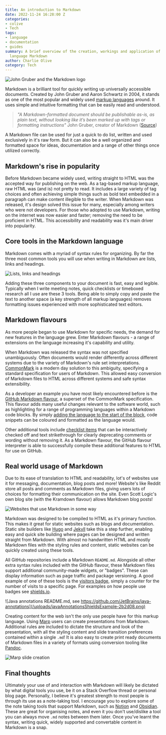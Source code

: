 ```yaml
---
title: An introduction to Markdown
date: 2022-11-24 16:28:00 Z
categories:
- colive
- Tech
tags:
- language
- documentation
- guides
summary: A brief overview of the creation, workings and application of the markup
  language Markdown
author: Charlie Olive
category: Tech
---
```


![John Gruber and the Markdown logo](/uploads/gruberAndMarkdownIcon-d7b18f.png)

Markdown is a brilliant tool for quickly writing up universally accessible documents.
Created by John Gruber and Aaron Schwartz in 2004, it stands as one of the most popular and widely used [markup languages](https://en.wikipedia.org/wiki/Markup_language) around.
It uses simple and intuitive formatting that can be easily read and understood.

> *"A Markdown-formatted document should be publishable as-is, as plain text, without looking like it’s been marked up with tags or formatting instructions"*
> John Gruber, creator of Markdown ([Source](https://daringfireball.net/projects/markdown/syntax))

A Markdown file can be used for just a quick to do list, written and used exclusively in it's raw form.
But it can also be a well organized and formatted space for ideas, documentation and a range of other things once utilized correctly.

## Markdown's rise in popularity

Before Markdown became widely used, writing straight to HTML was the accepted way for publishing on the web. As a tag-based markup language, raw HTML was (and is) not pretty to read. It includes a large variety of tag choices and often achieving simple things such as bold text embedded in a paragraph can make content illegible to the writer. When Markdown was released, it's design solved this issue for many, especially among writers who were not developers. For those who adopted to use Markdown, writing on the internet was now easier and faster; removing the need to be proficient in HTML. This accessibility and readability was it's main driver into popularity.

## Core tools in the Markdown language

Markdown comes with a myriad of syntax rules for organizing.
By far the three most common tools you will use when writing in Markdown are lists, links and headings.

![Lists, links and headings](/uploads/headingsListsLinks-64576f.png)

Adding these three components to your document is fast, easy and legible.
Typically when I write meeting notes, quick checklists or timeboxed research all I use are these 3 tools.
Being able to simply copy and paste the text to another space (a key strength of all markup languages) removes formatting issues experienced with more sophisticated text editors.

## Markdown flavours

As more people began to use Markdown for specific needs, the demand for new features in the language grew. Enter Markdown flavours - a range of extensions on the language increasing it's capability and utility.

When Markdown was released the syntax was not specified unambiguously. Often documents would render differently across different systems due to the variety of Markdown's rule set interpretations. [CommonMark](https://commonmark.org/) is a modern day solution to this ambiguity, specifying a standard specification for users of Markdown. This allowed easy conversion of Markdown files to HTML across different systems and safe syntax extensibility.

As a developer an example you have most likely encountered before is the [GitHub Markdown flavour](https://github.github.com/gfm/), a superset of the CommonMark specification. This flavour adds many useful changes relevant to the software world, such as highlighting for a range of programming languages within a Markdown code blocks. By simply [adding the language to the start of the block](https://docs.github.com/en/get-started/writing-on-github/working-with-advanced-formatting/creating-and-highlighting-code-blocks#syntax-highlighting), code snippets can be coloured and formatted as the language would.

Other additional tools include [checklist items](https://github.github.com/gfm/#task-list-items-extension-) that can be interactively checked off and text strikethrough for clearly deprecating comments or wording without removing it. As a Markdown flavour, the GitHub flavour interpreter is able to successfully compile these additional features to HTML for use on GitHub.

## Real world usage of Markdown

Due to its ease of translation to HTML and readability, lot's of websites use it for messaging, documentation, blog posts and more! Website's like Reddit store all posts and comments as Markdown files, giving users lots of choices for formatting their communication on the site. Even Scott Logic's own blog site (with the Kramdown flavour) allows Markdown blog posts!

![Websites that use Markdown in some way](/uploads/sitesThatUseMarkdown-acf4ab.png)

Markdown was designed to be compiled to HTML as it's primary function. This makes it great for static websites such as blogs and documentation. Static site builders like [Hugo](https://gohugo.io/) and [Jekyll](https://jekyllrb.com/) take this a step further, enabling easy and quick site building where pages can be designed and written straight from Markdown. With almost no handwritten HTML and mostly Markdown files with the styling rules and content, static websites can be quickly created using these tools.

All GitHub repositories include a Markdown `README.md`. Alongside all other extra syntax rules included with the GitHub flavour, these Markdown files support additional community-made widgets, or "badges". These can display information such as page traffic and package versioning. A good example of one of these tools is the [visitors badge](https://www.visitorbadge.io/), simply a counter for the number of visits to a specific page. For examples on how people use badges see [shields.io](https://shields.io/).

![Java annotations README.md, see https://github.com/JetBrains/java-annotations](/uploads/javaAnnotationsShieldsExample-2b2d08.png)

Creating content for the web isn't the only use people have for this markup language. Using [Marp](https://github.com/marp-team/marp) users can create presentations from Markdown. Additional rules are included to dictate the structure and look of the presentation, with all the styling content and slide transition preferences contained within a single `.md`! It is also easy to create print ready documents of Markdown files in a variety of formats using conversion tooling like [Pandoc](https://pandoc.org/).

![Marp slide creation](/uploads/marp-example-slide-deck.gif)

## Final thoughts

Ultimately your use of and interaction with Markdown will likely be dictated by what digital tools you use, be it on a Stack Overflow thread or personal blog page. Personally, I believe it's greatest strength to most people is through its use as a note-taking tool. I encourage you to explore some of the note taking tools that support Markdown, such as [Notion](https://www.notion.so/) and [Obsidian](https://obsidian.md/). These are great for organising notes, and even it you don't use/dislike a tool you can always move `.md` notes between them later. Once you've learnt the syntax, writing quick, widely supported and convertable content in Markdown is a snap.